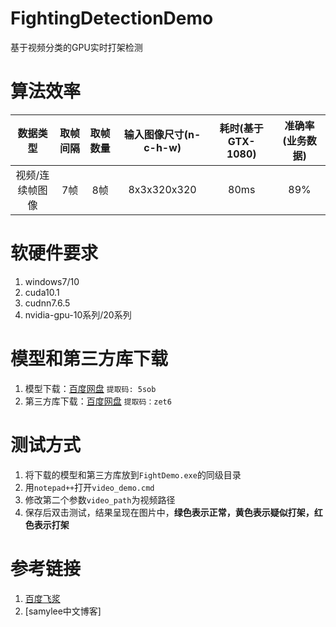 # FightingDetectionDemo  
基于视频分类的GPU实时打架检测  

# 算法效率  
| 数据类型 | 取帧间隔 | 取帧数量 | 输入图像尺寸(n-c-h-w) | 耗时(基于GTX-1080) | 准确率(业务数据) |
|:------:|:------:|:------:|:------:|:------:|:------:|
| 视频/连续帧图像  | 7帧 | 8帧 | 8x3x320x320 | 80ms |89%|

# 软硬件要求  
1. windows7/10  
2. cuda10.1  
3. cudnn7.6.5  
4. nvidia-gpu-10系列/20系列  

# 模型和第三方库下载
1. 模型下载：[百度网盘](https://pan.baidu.com/s/1H_u8is_LD8WKgwuRRV2IFQ) `提取码: 5sob`  
2. 第三方库下载：[百度网盘](https://pan.baidu.com/s/1Zu_h_pZC4xtqfJUzT1Kd9A) `提取码：zet6`  

# 测试方式  
1. 将下载的模型和第三方库放到`FightDemo.exe`的同级目录  
2. 用`notepad++`打开`video_demo.cmd`  
3. 修改第二个参数`video_path`为视频路径  
4. 保存后双击测试，结果呈现在图片中，**绿色表示正常，黄色表示疑似打架，红色表示打架**

# 参考链接  
1. [百度飞浆](https://github.com/PaddlePaddle/PaddleVideo)
2. [samylee中文博客]
